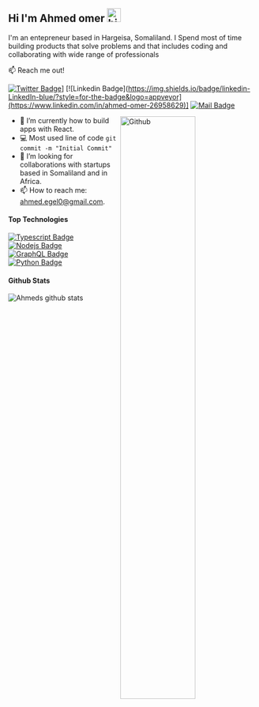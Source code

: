 ## Hi I'm Ahmed omer <img src="https://user-images.githubusercontent.com/1303154/88677602-1635ba80-d120-11ea-84d8-d263ba5fc3c0.gif" width="28px" alt="hi">

I'm an entepreneur based in Hargeisa, Somaliland. I Spend most of time building products that solve problems and that includes coding and collaborating with wide range of professionals 

:mailbox: Reach me out!

[![Twitter Badge](https://img.shields.io/badge/Twitter-Twitter-blue/?style=for-the-badge&logo=appveyor)](https://twitter.com/ahmege)] 
[![Linkedin Badge](https://img.shields.io/badge/linkedin-LinkedIn-blue/?style=for-the-badge&logo=appveyor](https://www.linkedin.com/in/ahmed-omer-26958629)]
[![Mail Badge](https://img.shields.io/badge/Mail-Mail-blue/?style=for-the-badge&logo=appveyor)](mailto:ahmed.ege0@gmail.com)

<img width="55%" align="right" alt="Github" src="https://raw.githubusercontent.com/onimur/.github/master/.resources/git-header.svg" />
<!-- TODO: Add last video link -->

- 🔭 I’m currently how to build apps with React. 
- :computer: Most used line of code `git commit -m "Initial Commit"`
- 🤔 I’m looking for collaborations with startups based in Somaliland and in Africa.
- 📫 How to reach me: ahmed.egel0@gmail.com.

#### Top Technologies

<!-- TODO: Make technologies links takes you to repositories -->

[![Typescript Badge](https://img.shields.io/badge/-Typescript-007acc?style=for-the-badge&labelColor=black&logo=typescript&logoColor=007acc)](#) [![Nodejs Badge](https://img.shields.io/badge/-Nodejs-3C873A?style=for-the-badge&labelColor=black&logo=node.js&logoColor=3C873A)](#) [![GraphQL Badge](https://img.shields.io/badge/-GraphQl-e535ab?style=for-the-badge&labelColor=black&logo=graphql&logoColor=e535ab)](#) [![Python Badge](https://img.shields.io/badge/-Flutter-3F79AC?style=for-the-badge&labelColor=black&logo=flutter&logoColor=3F79AC)](#) 


#### Github Stats

![Ahmeds github stats](https://github-readme-stats.vercel.app/api?username=ahmege&count_private=true&theme=tokyonight&hide=contribs,prs)

